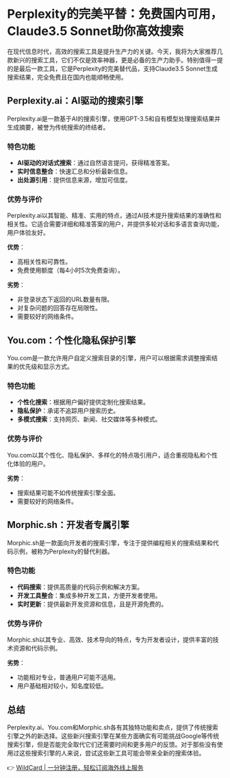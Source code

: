 # Perplexity的完美平替：免费国内可用，Claude3.5 Sonnet助你高效搜索

在现代信息时代，高效的搜索工具是提升生产力的关键。今天，我将为大家推荐几款新兴的搜索工具，它们不仅是效率神器，更是必备的生产力助手。特别值得一提的是最后一款工具，它是Perplexity的完美替代品，支持Claude3.5 Sonnet生成搜索结果，完全免费且在国内也能顺畅使用。

## Perplexity.ai：AI驱动的搜索引擎

Perplexity.ai是一款基于AI的搜索引擎，使用GPT-3.5和自有模型处理搜索结果并生成摘要，被誉为传统搜索的终结者。

### 特色功能
- **AI驱动的对话式搜索**：通过自然语言提问，获得精准答案。
- **实时信息整合**：快速汇总和分析最新信息。
- **出处源引用**：提供信息来源，增加可信度。

### 优势与评价
Perplexity.ai以其智能、精准、实用的特点，通过AI技术提升搜索结果的准确性和相关性。它适合需要详细和精准答案的用户，并提供多轮对话和多语言查询功能，用户体验友好。

**优势**：
- 高相关性和可靠性。
- 免费使用额度（每4小时5次免费查询）。

**劣势**：
- 非登录状态下返回的URL数量有限。
- 对复杂问题的回答存在局限性。
- 需要较好的网络条件。

## You.com：个性化隐私保护引擎

You.com是一款允许用户自定义搜索目录的引擎，用户可以根据需求调整搜索结果的优先级和显示方式。

### 特色功能
- **个性化搜索**：根据用户偏好提供定制化搜索结果。
- **隐私保护**：承诺不追踪用户搜索历史。
- **多模式搜索**：支持网页、新闻、社交媒体等多种模式。

### 优势与评价
You.com以其个性化、隐私保护、多样化的特点吸引用户，适合重视隐私和个性化体验的用户。

**劣势**：
- 搜索结果可能不如传统搜索引擎全面。
- 需要较好的网络条件。

## Morphic.sh：开发者专属引擎

Morphic.sh是一款面向开发者的搜索引擎，专注于提供编程相关的搜索结果和代码示例，被称为Perplexity的替代利器。

### 特色功能
- **代码搜索**：提供高质量的代码示例和解决方案。
- **开发工具整合**：集成多种开发工具，方便开发者使用。
- **实时更新**：提供最新开发资源和信息，且是开源免费的。

### 优势与评价
Morphic.sh以其专业、高效、技术导向的特点，专为开发者设计，提供丰富的技术资源和代码示例。

**劣势**：
- 功能相对专业，普通用户可能不适用。
- 用户基础相对较小，知名度较低。

## 总结

Perplexity.ai、You.com和Morphic.sh各有其独特功能和卖点，提供了传统搜索引擎之外的新选择。这些新兴搜索引擎在某些方面确实有可能挑战Google等传统搜索引擎，但是否能完全取代它们还需要时间和更多用户的反馈。对于那些没有使用过这些搜索引擎的人来说，尝试这些新工具可能会带来全新的搜索体验。

👉 [WildCard | 一分钟注册，轻松订阅海外线上服务](https://bbtdd.com/WildCard)
